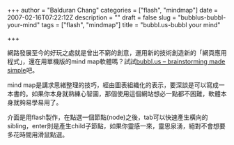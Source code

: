 +++
author = "Balduran Chang"
categories = ["flash", "mindmap"]
date = 2007-02-16T07:22:12Z
description = ""
draft = false
slug = "bubblus-bubbl-your-mind"
tags = ["flash", "mindmap"]
title = "bubbl.us-bubbl your mind"

+++


網路發展至今的好玩之處就是曾出不窮的創意，運用新的技術創造新的「網頁應用程式」，還在用單機版的mind map軟體嗎？試試[bubbl.us – brainstorming made simple](http://bubbl.us/ "bubbl.us - brainstorming made simple")吧。

mind map是講求思緒整理的技巧，經由圖表組織化的表示，要深談是可以寫成一本書的。如果你本身就熟練心智圖，那個使用這個網站想必一點都不困難，軟體本身就夠易學易用了。

介面是用flash製作，在點選一個節點(node)之後，tab可以快速產生橫向的sibling，enter則是產生child子節點，如果你靈感一來，靈思泉湧，絕對不會想要多花時間用滑鼠點選。

